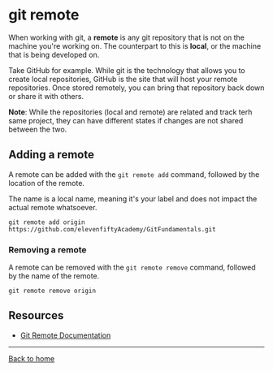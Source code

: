 # git remote 

When working with git, a **remote** is any git repository that is not on the machine you're working on. The counterpart to this is **local**, or the machine that is being developed on. 

Take GitHub for example. While git is the technology that allows you to create local repositories, GitHub is the site that will host your remote repositories. Once stored remotely, you can bring that repository back down or share it with others. 

**Note**: While the repositories (local and remote) are related and track terh same project, they can have different states if changes are not shared between the two. 

## Adding a remote

A remote can be added with the `git remote add` command, followed by the location of the remote.

The name is a local name, meaning it's your label and does not impact the actual remote whatsoever. 

```
git remote add origin https://github.com/elevenfiftyAcademy/GitFundamentals.git
```

### Removing a remote 

A remote can be removed with the `git remote remove` command, followed by the name of the remote. 

```
git remote remove origin
```

## Resources 

- [Git Remote Documentation](https://git-scm.com/docs/git-remote) 

---

[Back to home](../README.md) 